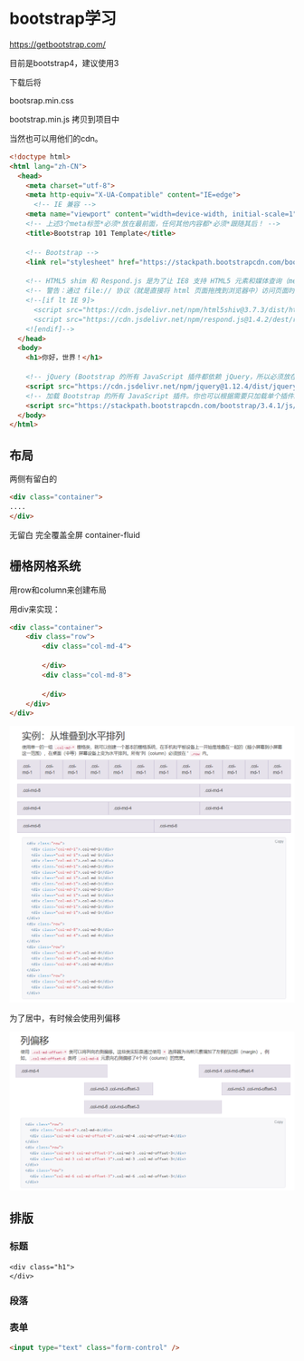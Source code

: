 # bootstrap学习

https://getbootstrap.com/

目前是bootstrap4，建议使用3

下载后将

bootsrap.min.css

bootstrap.min.js 拷贝到项目中

当然也可以用他们的cdn。

```html
<!doctype html>
<html lang="zh-CN">
  <head>
    <meta charset="utf-8">
    <meta http-equiv="X-UA-Compatible" content="IE=edge">
      <!-- IE 兼容 -->
    <meta name="viewport" content="width=device-width, initial-scale=1">
    <!-- 上述3个meta标签*必须*放在最前面，任何其他内容都*必须*跟随其后！ -->
    <title>Bootstrap 101 Template</title>

    <!-- Bootstrap -->
    <link rel="stylesheet" href="https://stackpath.bootstrapcdn.com/bootstrap/3.4.1/css/bootstrap.min.css" integrity="sha384-HSMxcRTRxnN+Bdg0JdbxYKrThecOKuH5zCYotlSAcp1+c8xmyTe9GYg1l9a69psu" crossorigin="anonymous">

    <!-- HTML5 shim 和 Respond.js 是为了让 IE8 支持 HTML5 元素和媒体查询（media queries）功能 -->
    <!-- 警告：通过 file:// 协议（就是直接将 html 页面拖拽到浏览器中）访问页面时 Respond.js 不起作用 -->
    <!--[if lt IE 9]>
      <script src="https://cdn.jsdelivr.net/npm/html5shiv@3.7.3/dist/html5shiv.min.js"></script>
      <script src="https://cdn.jsdelivr.net/npm/respond.js@1.4.2/dest/respond.min.js"></script>
    <![endif]-->
  </head>
  <body>
    <h1>你好，世界！</h1>

    <!-- jQuery (Bootstrap 的所有 JavaScript 插件都依赖 jQuery，所以必须放在前边) -->
    <script src="https://cdn.jsdelivr.net/npm/jquery@1.12.4/dist/jquery.min.js" integrity="sha384-nvAa0+6Qg9clwYCGGPpDQLVpLNn0fRaROjHqs13t4Ggj3Ez50XnGQqc/r8MhnRDZ" crossorigin="anonymous"></script>
    <!-- 加载 Bootstrap 的所有 JavaScript 插件。你也可以根据需要只加载单个插件。 -->
    <script src="https://stackpath.bootstrapcdn.com/bootstrap/3.4.1/js/bootstrap.min.js" integrity="sha384-aJ21OjlMXNL5UyIl/XNwTMqvzeRMZH2w8c5cRVpzpU8Y5bApTppSuUkhZXN0VxHd" crossorigin="anonymous"></script>
  </body>
</html>
```



## 布局

两侧有留白的

```html
<div class="container">
....
</div>
```



无留白 完全覆盖全屏 container-fluid

## 栅格网格系统

用row和column来创建布局

用div来实现：

```html
<div class="container">
	<div class="row">
        <div class="col-md-4">
            
        </div>
        <div class="col-md-8">
            
        </div>
    </div>    
</div>
```

![image-20210821135836455](bootstrap学习.assets/image-20210821135836455.png)

 

为了居中，有时候会使用列偏移

![image-20210821141150592](bootstrap学习.assets/image-20210821141150592.png)



## 排版

### 标题

```
<div class="h1"> 
</div>
```

### 段落



### 表单

```html
<input type="text" class="form-control" />
```


